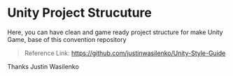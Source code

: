 # Unity Project Strucuture

Here, you can have clean and game ready project structure for make Unity Game, base of this convention repository
>Reference Link: https://github.com/justinwasilenko/Unity-Style-Guide

Thanks Justin Wasilenko
